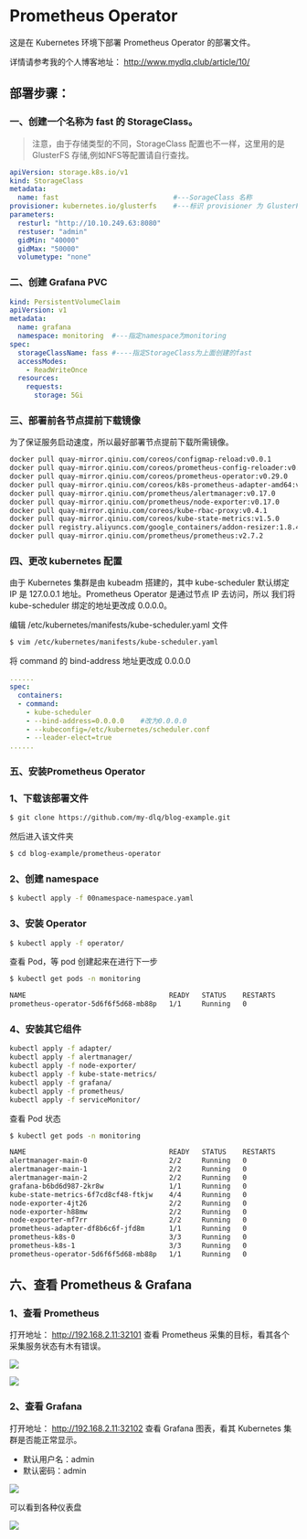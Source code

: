 # Prometheus Operator

这是在 Kubernetes 环境下部署 Prometheus Operator 的部署文件。

详情请参考我的个人博客地址： http://www.mydlq.club/article/10/

## 部署步骤：

### 一、创建一个名称为 fast 的 StorageClass。

> 注意，由于存储类型的不同，StorageClass 配置也不一样，这里用的是 GlusterFS 存储,例如NFS等配置请自行查找。

```yaml
apiVersion: storage.k8s.io/v1
kind: StorageClass
metadata:
  name: fast                            #---SorageClass 名称
provisioner: kubernetes.io/glusterfs    #---标识 provisioner 为 GlusterFS
parameters:
  resturl: "http://10.10.249.63:8080"   
  restuser: "admin"
  gidMin: "40000"
  gidMax: "50000"
  volumetype: "none" 
```

### 二、创建 Grafana PVC

```yaml
kind: PersistentVolumeClaim
apiVersion: v1
metadata:
  name: grafana
  namespace: monitoring  #---指定namespace为monitoring
spec:
  storageClassName: fass #----指定StorageClass为上面创建的fast
  accessModes:
    - ReadWriteOnce
  resources:
    requests:
      storage: 5Gi
```

### 三、部署前各节点提前下载镜像

为了保证服务启动速度，所以最好部署节点提前下载所需镜像。

```bash
docker pull quay-mirror.qiniu.com/coreos/configmap-reload:v0.0.1
docker pull quay-mirror.qiniu.com/coreos/prometheus-config-reloader:v0.29.0
docker pull quay-mirror.qiniu.com/coreos/prometheus-operator:v0.29.0
docker pull quay-mirror.qiniu.com/coreos/k8s-prometheus-adapter-amd64:v0.4.1
docker pull quay-mirror.qiniu.com/prometheus/alertmanager:v0.17.0
docker pull quay-mirror.qiniu.com/prometheus/node-exporter:v0.17.0 
docker pull quay-mirror.qiniu.com/coreos/kube-rbac-proxy:v0.4.1
docker pull quay-mirror.qiniu.com/coreos/kube-state-metrics:v1.5.0
docker pull registry.aliyuncs.com/google_containers/addon-resizer:1.8.4
docker pull quay-mirror.qiniu.com/prometheus/prometheus:v2.7.2
```

### 四、更改 kubernetes 配置

由于 Kubernetes 集群是由 kubeadm 搭建的，其中 kube-scheduler 默认绑定 IP 是 127.0.0.1 地址。Prometheus Operator 是通过节点 IP 去访问，所以 我们将 kube-scheduler 绑定的地址更改成 0.0.0.0。

编辑 /etc/kubernetes/manifests/kube-scheduler.yaml 文件

```bash
$ vim /etc/kubernetes/manifests/kube-scheduler.yaml
```

将 command 的 bind-address 地址更改成 0.0.0.0

```yaml
......
spec:
  containers:
  - command:
    - kube-scheduler
    - --bind-address=0.0.0.0    #改为0.0.0.0
    - --kubeconfig=/etc/kubernetes/scheduler.conf
    - --leader-elect=true
......
```

### 五、安装Prometheus Operator

### 1、下载该部署文件

```bash
$ git clone https://github.com/my-dlq/blog-example.git
```

然后进入该文件夹

```bash
$ cd blog-example/prometheus-operator
```

### 2、创建 namespace

```bash
$ kubectl apply -f 00namespace-namespace.yaml
```

### 3、安装 Operator

```bash
$ kubectl apply -f operator/
```

查看 Pod，等 pod 创建起来在进行下一步

```bash
$ kubectl get pods -n monitoring

NAME                                   READY   STATUS    RESTARTS
prometheus-operator-5d6f6f5d68-mb88p   1/1     Running   0  
```

### 4、安装其它组件

```bash
kubectl apply -f adapter/
kubectl apply -f alertmanager/
kubectl apply -f node-exporter/
kubectl apply -f kube-state-metrics/
kubectl apply -f grafana/
kubectl apply -f prometheus/
kubectl apply -f serviceMonitor/
```

查看 Pod 状态

```bash
$ kubectl get pods -n monitoring

NAME                                   READY   STATUS    RESTARTS
alertmanager-main-0                    2/2     Running   0          
alertmanager-main-1                    2/2     Running   0         
alertmanager-main-2                    2/2     Running   0         
grafana-b6bd6d987-2kr8w                1/1     Running   0
kube-state-metrics-6f7cd8cf48-ftkjw    4/4     Running   0          
node-exporter-4jt26                    2/2     Running   0  
node-exporter-h88mw                    2/2     Running   0          
node-exporter-mf7rr                    2/2     Running   0 
prometheus-adapter-df8b6c6f-jfd8m      1/1     Running   0          
prometheus-k8s-0                       3/3     Running   0  
prometheus-k8s-1                       3/3     Running   0  
prometheus-operator-5d6f6f5d68-mb88p   1/1     Running   0  
```

## 六、查看 Prometheus & Grafana

### 1、查看 Prometheus

打开地址： http://192.168.2.11:32101 查看 Prometheus 采集的目标，看其各个采集服务状态有木有错误。

![](http://ww1.sinaimg.cn/large/007vhU0ely1g3tcklnr5jj30t60c5t8r.jpg)

![](http://ww1.sinaimg.cn/large/007vhU0ely1g3tckfdzddj30t60uh75l.jpg)
### 2、查看 Grafana

打开地址： http://192.168.2.11:32102 查看 Grafana 图表，看其 Kubernetes 集群是否能正常显示。

- 默认用户名：admin
- 默认密码：admin

![](http://ww1.sinaimg.cn/large/007vhU0ely1g3tcg38zedj30t60fm3z1.jpg)

可以看到各种仪表盘

![](http://ww1.sinaimg.cn/large/007vhU0ely1g3tci1ehi4j30t60qytah.jpg)